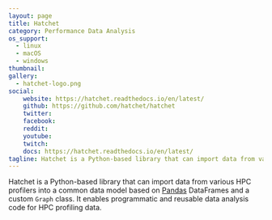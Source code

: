 ```yaml
---
layout: page
title: Hatchet
category: Performance Data Analysis
os_support:
  - linux
  - macOS
  - windows
thumbnail:
gallery:
  - hatchet-logo.png
social:
    website: https://hatchet.readthedocs.io/en/latest/
    github: https://github.com/hatchet/hatchet
    twitter:
    facebook:
    reddit: 
    youtube: 
    twitch: 
    docs: https://hatchet.readthedocs.io/en/latest/
tagline: Hatchet is a Python-based library that can import data from various HPC profilers into a common data model based on Pandas DataFrames and a custom Graph class.
---
```

Hatchet is a Python-based library that can import data from various HPC profilers into a common data model based on <a href="https://pandas.pydata.org/">Pandas</a> DataFrames and a custom `Graph` class. It enables programmatic and reusable data analysis code for HPC profiling data.
